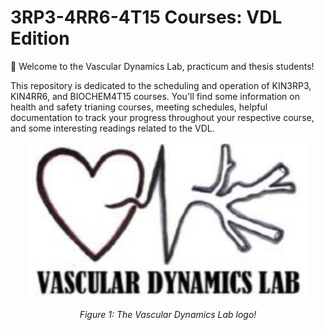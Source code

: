 

# 3RP3-4RR6-4T15 Courses: VDL Edition

👋 Welcome to the Vascular Dynamics Lab, practicum and thesis students! 

This repository is dedicated to the scheduling and operation of KIN3RP3, KIN4RR6, and BIOCHEM4T15 courses. You'll find some information on health and safety trianing courses, meeting schedules, helpful documentation to track your progress throughout your respective course, and some interesting readings related to the VDL.

<p align="center">
  <img src="https://github.com/jcherubini/3RP3-4RR6-4T15/blob/main/Figures/VDLlogo.png" width="450" height="250">
</p>
<p align="center">
  <em>Figure 1: The Vascular Dynamics Lab logo!</em>
</p>

